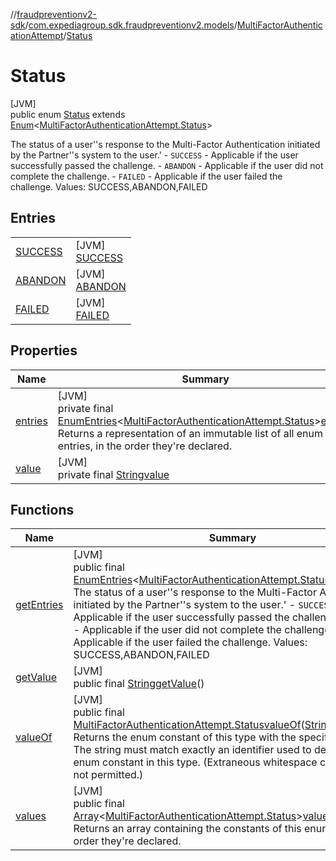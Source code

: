 //[fraudpreventionv2-sdk](../../../../index.md)/[com.expediagroup.sdk.fraudpreventionv2.models](../../index.md)/[MultiFactorAuthenticationAttempt](../index.md)/[Status](index.md)

# Status

[JVM]\
public enum [Status](index.md) extends [Enum](https://docs.oracle.com/javase/8/docs/api/java/lang/Enum.html)&lt;[MultiFactorAuthenticationAttempt.Status](index.md)&gt;

The status of a user''s response to the Multi-Factor Authentication initiated by the Partner''s system to the user.' - `SUCCESS` - Applicable if the user successfully passed the challenge. - `ABANDON` - Applicable if the user did not complete the challenge. - `FAILED` - Applicable if the user failed the challenge. Values: SUCCESS,ABANDON,FAILED

## Entries

| | |
|---|---|
| [SUCCESS](-s-u-c-c-e-s-s/index.md) | [JVM]<br>[SUCCESS](-s-u-c-c-e-s-s/index.md) |
| [ABANDON](-a-b-a-n-d-o-n/index.md) | [JVM]<br>[ABANDON](-a-b-a-n-d-o-n/index.md) |
| [FAILED](-f-a-i-l-e-d/index.md) | [JVM]<br>[FAILED](-f-a-i-l-e-d/index.md) |

## Properties

| Name | Summary |
|---|---|
| [entries](index.md#-662901338%2FProperties%2F-173342751) | [JVM]<br>private final [EnumEntries](https://kotlinlang.org/api/latest/jvm/stdlib/kotlin.enums/-enum-entries/index.html)&lt;[MultiFactorAuthenticationAttempt.Status](index.md)&gt;[entries](index.md#-662901338%2FProperties%2F-173342751)<br>Returns a representation of an immutable list of all enum entries, in the order they're declared. |
| [value](index.md#1318402597%2FProperties%2F-173342751) | [JVM]<br>private final [String](https://docs.oracle.com/javase/8/docs/api/java/lang/String.html)[value](index.md#1318402597%2FProperties%2F-173342751) |

## Functions

| Name | Summary |
|---|---|
| [getEntries](get-entries.md) | [JVM]<br>public final [EnumEntries](https://kotlinlang.org/api/latest/jvm/stdlib/kotlin.enums/-enum-entries/index.html)&lt;[MultiFactorAuthenticationAttempt.Status](index.md)&gt;[getEntries](get-entries.md)()<br>The status of a user''s response to the Multi-Factor Authentication initiated by the Partner''s system to the user.' - `SUCCESS` - Applicable if the user successfully passed the challenge. - `ABANDON` - Applicable if the user did not complete the challenge. - `FAILED` - Applicable if the user failed the challenge. Values: SUCCESS,ABANDON,FAILED |
| [getValue](get-value.md) | [JVM]<br>public final [String](https://docs.oracle.com/javase/8/docs/api/java/lang/String.html)[getValue](get-value.md)() |
| [valueOf](value-of.md) | [JVM]<br>public final [MultiFactorAuthenticationAttempt.Status](index.md)[valueOf](value-of.md)([String](https://docs.oracle.com/javase/8/docs/api/java/lang/String.html)value)<br>Returns the enum constant of this type with the specified name. The string must match exactly an identifier used to declare an enum constant in this type. (Extraneous whitespace characters are not permitted.) |
| [values](values.md) | [JVM]<br>public final [Array](https://kotlinlang.org/api/latest/jvm/stdlib/kotlin/-array/index.html)&lt;[MultiFactorAuthenticationAttempt.Status](index.md)&gt;[values](values.md)()<br>Returns an array containing the constants of this enum type, in the order they're declared. |
